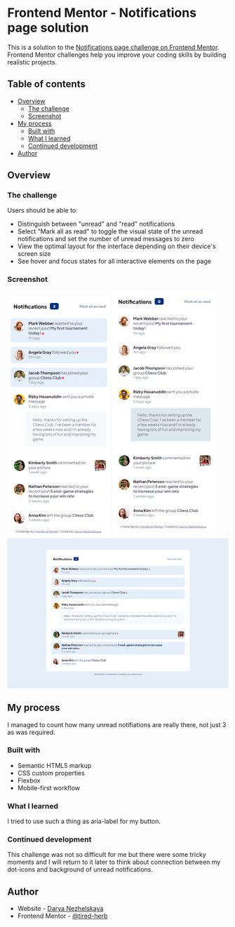 # Frontend Mentor - Notifications page solution

This is a solution to the [Notifications page challenge on Frontend Mentor](https://www.frontendmentor.io/challenges/notifications-page-DqK5QAmKbC). Frontend Mentor challenges help you improve your coding skills by building realistic projects.

## Table of contents

- [Overview](#overview)
  - [The challenge](#the-challenge)
  - [Screenshot](#screenshot)
- [My process](#my-process)
  - [Built with](#built-with)
  - [What I learned](#what-i-learned)
  - [Continued development](#continued-development)
- [Author](#author)

## Overview

### The challenge

Users should be able to:

- Distinguish between "unread" and "read" notifications
- Select "Mark all as read" to toggle the visual state of the unread notifications and set the number of unread messages to zero
- View the optimal layout for the interface depending on their device's screen size
- See hover and focus states for all interactive elements on the page

### Screenshot

![Mobile](screenshot1.png) ![read](screenshot2.png) ![Desktop](screenshot3.png)

## My process

I managed to count how many unread notifiations are really there, not just 3 as was required.

### Built with

- Semantic HTML5 markup
- CSS custom properties
- Flexbox
- Mobile-first workflow

### What I learned

I tried to use such a thing as aria-label for my button.

### Continued development

This challenge was not so difficult for me but there were some tricky moments and I will return to it later to think about connection between my dot-icons and background of unread notifications.

## Author

- Website - [Darya Nezhelskaya](https://github.com/tired-herb)
- Frontend Mentor - [@tired-herb](https://www.frontendmentor.io/profile/tired-herb)
